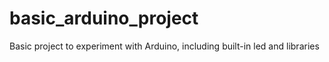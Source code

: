 # basic_arduino_project
Basic project to experiment with Arduino, including built-in led and libraries
